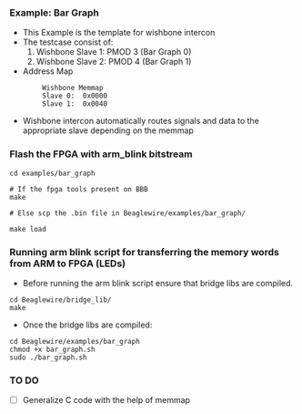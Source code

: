### Example: Bar Graph

- This Example is the template for wishbone intercon
- The testcase consist of:
    1. Wishbone Slave 1: PMOD 3 (Bar Graph 0)
    2. Wishbone Slave 2: PMOD 4 (Bar Graph 1)
- Address Map
```
        Wishbone Memmap
        Slave 0:  0x0000
        Slave 1:  0x0040
```
- Wishbone intercon automatically routes signals and data to the appropriate slave depending on the memmap

### Flash the FPGA with arm_blink bitstream 
```
cd examples/bar_graph

# If the fpga tools present on BBB
make

# Else scp the .bin file in Beaglewire/examples/bar_graph/

make load
```

### Running arm blink script for transferring the memory words from ARM to FPGA (LEDs)

- Before running the arm blink script ensure that bridge libs are compiled.
```
cd Beaglewire/bridge_lib/
make
```
- Once the bridge libs are compiled:
```
cd Beaglewire/examples/bar_graph
chmod +x bar_graph.sh
sudo ./bar_graph.sh
```

### TO DO
- [ ]  Generalize C code with the help of memmap